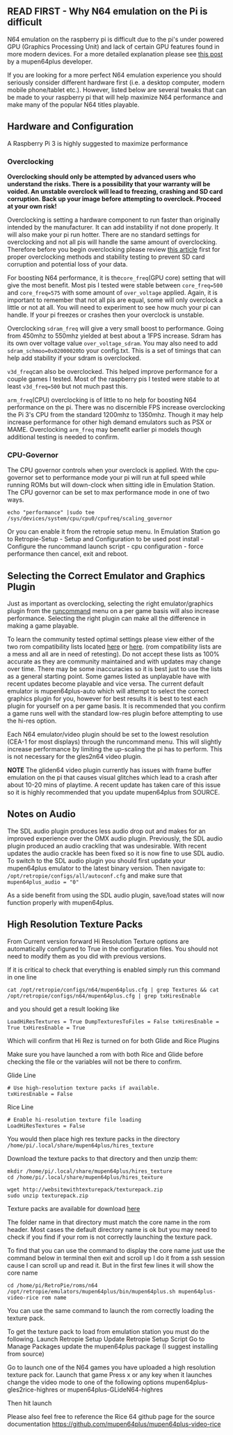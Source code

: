 ## READ FIRST - Why N64 emulation on the Pi is difficult

N64 emulation on the raspberry pi is difficult due to the pi's under powered GPU (Graphics Processing Unit) and lack of certain GPU features found in more modern devices. For a more detailed explanation please see [this post](https://www.reddit.com/r/RetroPie/comments/6se5nj/why_n64_emulation_on_the_pi_isnt_so_great_from_a/) by a mupen64plus developer. 

If you are looking for a more perfect N64 emulation experience you should seriously consider different hardware first (i.e. a desktop computer, modern mobile phone/tablet etc.). However, listed below are several tweaks that can be made to your raspberry pi that will help maximize N64 performance and make many of the popular N64 titles playable. 

## Hardware and Configuration 

A Raspberry Pi 3 is highly suggested to maximize performance

### Overclocking

**Overclocking should only be attempted by advanced users who understand the risks. There is a possibility that your warranty will be voided. An unstable overclock will lead to freezing, crashing and SD card corruption. Back up your image before attempting to overclock. Proceed at your own risk!**

Overclocking is setting a hardware component to run faster than originally intended by the manufacturer. It can add instability if not done properly. It will also make your pi run hotter. There are no standard settings for overclocking and not all pis will handle the same amount of overclocking. Therefore before you begin overclocking please review [this article](https://github.com/retropie/retropie-setup/wiki/Overclocking) first for proper overclocking methods and stability testing to prevent SD card corruption and potential loss of your data.

For boosting N64 performance, it is the```core_freq```(GPU core) setting that will give the most benefit. Most pis I tested were stable between ```core_freq=500``` and ```core_freq=575``` with some amount of ```over_voltage``` applied. Again, it is important to remember that not all pis are equal, some will only overclock a little or not at all. You will need to experiment to see how much your pi can handle. If your pi freezes or crashes then your overclock is unstable. 

Overclocking ```sdram_freq``` will give a very small boost to performance. Going from 450mhz to 550mhz yielded at best about a 1FPS increase. Sdram has its own over voltage value ```over_voltage_sdram```.  You may also need to add ```sdram_schmoo=0x02000020```to your config.txt. This is a set of timings that can help add stability if your sdram is overclocked.

```v3d_freq```can also be overclocked. This helped improve performance for a couple games I tested. Most of the raspberry pis I tested were stable to at least ```v3d_freq=500``` but not much past this.

```arm_freq```(CPU) overclocking is of little to no help for boosting N64 performance on the pi. There was no discernible FPS increase overclocking the Pi 3's CPU from the standard 1200mhz to 1350mhz. Though it may help increase performance for other high demand emulators such as PSX or MAME. Overclocking ```arm_freq``` may benefit earlier pi models though additional testing is needed to confirm. 

### CPU-Governor

The CPU governor controls when your overclock is applied. With the cpu-governor set to performance mode your pi will run at full speed while running ROMs but will down-clock when sitting idle in Emulation Station. The CPU governor can be set to max performance mode in one of two ways.
```
echo "performance" |sudo tee /sys/devices/system/cpu/cpu0/cpufreq/scaling_governor
```
Or you can enable it from the retropie setup menu. In Emulation Station go to Retropie-Setup - Setup and Configuration to be used post install - Configure the runcommand launch script - cpu configuration - force performance
then cancel, exit and reboot.

## Selecting the Correct Emulator and Graphics Plugin

Just as important as overclocking, selecting the right emulator/graphics plugin from the [runcommand](https://github.com/RetroPie/RetroPie-Setup/wiki/runcommand) menu on a per game basis will also increase performance. Selecting the right plugin can make all the difference in making a game playable. 

To learn the community tested optimal settings please view either of the two rom compatibility lists located [here](https://docs.google.com/spreadsheets/d/1Sn3Ks3Xv8cIx3-LGCozVFF7wGLagpVG0csWybnwFHXk/edit) or [here](
https://docs.google.com/spreadsheets/d/1Wjzbu90l6eCEW1w6ar9NtfyDBQrSPILQL5MbRSpYSzw/edit?usp=sharing). (rom compatibility lists are a mess and all are in need of retesting). Do not accept these lists as 100% accurate as they are community maintained and with updates may change over time. There may be some inaccuracies so it is best just to use the lists as a general starting point. Some games listed as unplayable have with recent updates become playable and vice versa. The current default emulator is mupen64plus-auto which will attempt to select the correct graphics plugin for you, however for best results it is best to test each plugin for yourself on a per game basis. It is recommended that you confirm a game runs well with the standard low-res plugin before attempting to use the hi-res option. 

Each N64 emulator/video plugin should be set to the lowest resolution (CEA-1 for most displays) through the runcommand menu. This will slightly increase performance by limiting the up-scaling the pi has to perform. This is not necessary for the gles2n64 video plugin.

**NOTE** The gliden64 video plugin currently has issues with frame buffer emulation on the pi that causes visual glitches which lead to a crash after about 10-20 mins of playtime. A recent update has taken care of this issue so it is highly recommended that you update mupen64plus from SOURCE.


## Notes on Audio
The SDL audio plugin produces less audio drop out and makes for an improved experience over the OMX audio plugin. Previously, the SDL audio plugin produced an audio crackling that was undesirable. With recent updates the audio crackle has been fixed so it is now fine to use SDL audio. To switch to the SDL audio plugin you should first update your mupen64plus emulator to the latest binary version. Then navigate to: ```/opt/retropie/configs/all/autoconf.cfg``` and make sure that ```mupen64plus_audio = "0"```

As a side benefit from using the SDL audio plugin, save/load states will now function properly with mupen64plus.

## High Resolution Texture Packs

From Current version forward Hi Resolution Texture options are automatically configured to True in the configuration files.  You should not need to modify them as you did with previous versions.  

If it is critical to check that everything is enabled simply run this command in one line


``cat /opt/retropie/configs/n64/mupen64plus.cfg | grep Textures && cat /opt/retropie/configs/n64/mupen64plus.cfg | grep txHiresEnable``

and you should get a result looking like

``LoadHiResTextures = True
DumpTexturesToFiles = False
txHiresEnable = True
txHiresEnable = True``

Which will confirm that Hi Rez is turned on for both Glide and Rice Plugins

Make sure you have launched a rom with both Rice and Glide before checking the file or the variables will not be there to confirm. 

Glide Line
```
# Use high-resolution texture packs if available.
txHiresEnable = False
```
Rice Line
```
# Enable hi-resolution texture file loading
LoadHiResTextures = False
```

You would then place high res texture packs in the directory `/home/pi/.local/share/mupen64plus/hires_texture`

Download the texture packs to that directory and then unzip them:
```
mkdir /home/pi/.local/share/mupen64plus/hires_texture
cd /home/pi/.local/share/mupen64plus/hires_texture

wget http://websitewithtexturepack/texturepack.zip
sudo unzip texturepack.zip
```


Texture packs are available for download [here](
http://textures.emulation64.com/index.php?id=downloads)

The folder name in that directory must match the core name in the rom header. 
Most cases the default directory name is ok but you may need to check if you find if your rom is not correctly launching the texture pack. 

To find that you can use the command to display the core name just use the command below in terminal then exit and scroll up I do it from a ssh session cause I can scroll up and read it.  But in the first few lines it will show the core name 
```
cd /home/pi/RetroPie/roms/n64
/opt/retropie/emulators/mupen64plus/bin/mupen64plus.sh mupen64plus-video-rice rom name
```

You can use the same command to launch the rom correctly loading the texture pack. 


To get the texture pack to load from emulation station you must do the following.
Launch Retropie Setup
Update Retropie Setup Script
Go to Manage Packages 
update the mupen64plus package  (I suggest installing from source)

Go to launch one of the N64 games you have uploaded a high resolution texture pack for. 
Launch that game
Press x or any key when it launches 
change the video mode to one of the following options
mupen64plus-gles2rice-highres
or
mupen64plus-GLideN64-highres

Then hit launch 

Please also feel free to reference the Rice 64 github page for the source documentation 
https://github.com/mupen64plus/mupen64plus-video-rice




